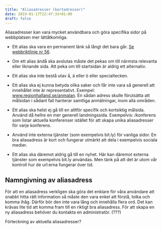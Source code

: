 ```yaml
---
title: "Aliasadresser (kortadresser)"
date: 2019-01-17T22:47:33+01:00
draft: false
---
```

Aliasadresser kan vara mycket användbara och göra specifika sidor på webbplatsen mer lättåtkomliga.

  - Ett alias ska vara en permanent länk så långt det bara går. [Se webbriktlinje nr 56](https://webbriktlinjer.se/r/56-lat-inte-en-webbadress-sluta-fungera/).

  - Om ett alias ändå ska avslutas måste det pekas om till närmsta relevanta eller liknande sida. Att peka om till startsidan är aldrig ett alternativ.

  - Ett alias ska inte bestå utav å, ä eller ö eller specialtecken.

  - Ett alias ska ej kunna betyda olika saker och får inte vara så generell att innehållet inte är representativt. Exempel: www.regionhalland.se/anmalan. En sådan adress skulle förutsätta att målsidan i sådant fall hanterar samtliga anmälningar, inom alla områden.

  - Ett alias ska helst ej gå till en alltför specifik och kortsiktig målsida. Använd då hellre en mer generell landningssida. Exempelvis: /konferens som listar aktuella konferenser istället för att skapa unika aliasadresser för varje konferens.

  - Använd inte externa tjänster (som exempelvis bit.ly) för vanliga sidor. En bra aliasadress är kort och fungerar utmärkt att dela i exempelvis sociala medier.

  - Ett alias ska däremot aldrig gå till en nyhet. Här kan däremot externa tjänster som exempelvis bit.ly användas. Men tänk på att det är utom vår kontroll hur de url:erna fungerar över tid.

## Namngivning av aliasadress
För att en aliasadress verkligen ska göra det enklare för våra användare att snabbt hitta rätt information så måste den vara enkel att förstå, tolka och komma ihåg. Därför bör den inte vara lång och innehålla flera ord. Det kan krävas lite tid att komma fram till en riktigt bra aliasadress.
För att skapa en ny aliasadress behöver du kontakta en administratör. (???)

Förteckning av aktuella aliasadresser?

